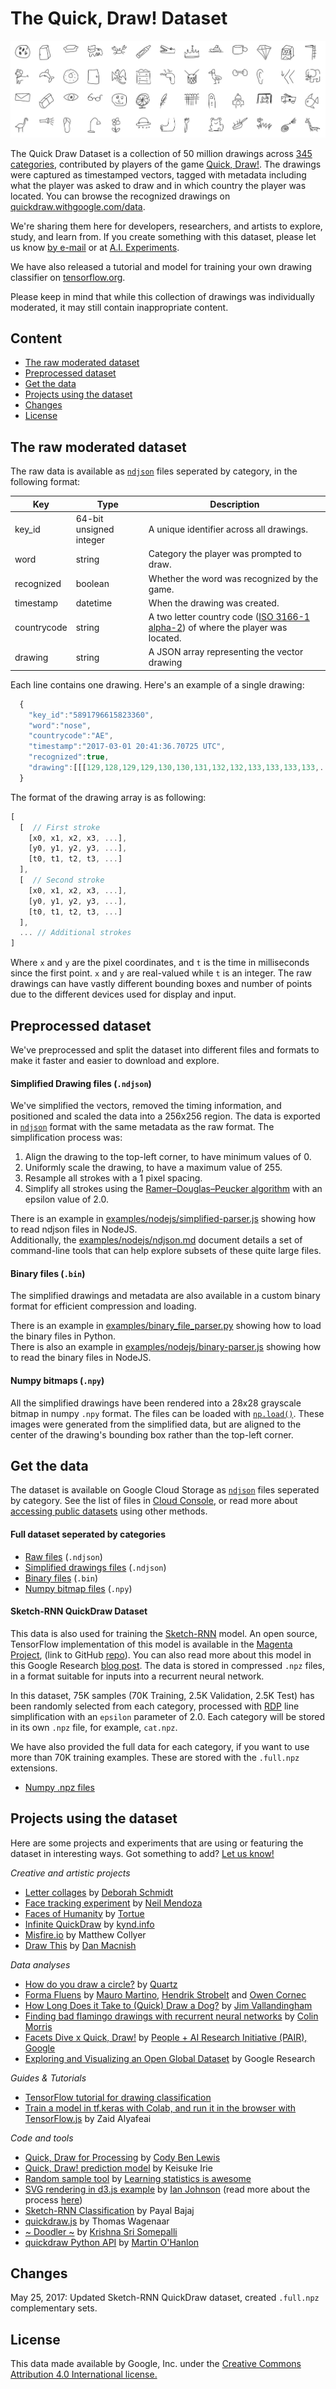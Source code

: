 # The Quick, Draw! Dataset
![preview](preview.jpg)

The Quick Draw Dataset is a collection of 50 million drawings across [345 categories](categories.txt), contributed by players of the game [Quick, Draw!](https://quickdraw.withgoogle.com). The drawings were captured as timestamped vectors, tagged with metadata including what the player was asked to draw and in which country the player was located. You can browse the recognized drawings on [quickdraw.withgoogle.com/data](https://quickdraw.withgoogle.com/data).

We're sharing them here for developers, researchers, and artists to explore, study, and learn from. If you create something with this dataset, please let us know [by e-mail](mailto:quickdraw-support@google.com) or at [A.I. Experiments](https://aiexperiments.withgoogle.com/submit).

We have also released a tutorial and model for training your own drawing classifier on [tensorflow.org](https://www.tensorflow.org/versions/master/tutorials/recurrent_quickdraw).

Please keep in mind that while this collection of drawings was individually moderated, it may still contain inappropriate content.

## Content
- [The raw moderated dataset](#the-raw-moderated-dataset)
- [Preprocessed dataset](#preprocessed-dataset)
- [Get the data](#get-the-data)
- [Projects using the dataset](#projects-using-the-dataset)
- [Changes](#changes)
- [License](#license)


## The raw moderated dataset
The raw data is available as [`ndjson`](http://ndjson.org/) files seperated by category, in the following format: 

| Key          | Type                   | Description                                  |
| ------------ | -----------------------| -------------------------------------------- |
| key_id       | 64-bit unsigned integer| A unique identifier across all drawings.     |
| word         | string                 | Category the player was prompted to draw.    |
| recognized   | boolean                | Whether the word was recognized by the game. |
| timestamp    | datetime               | When the drawing was created.                |
| countrycode  | string                 | A two letter country code ([ISO 3166-1 alpha-2](https://en.wikipedia.org/wiki/ISO_3166-1_alpha-2)) of where the player was located. |
| drawing      | string                 | A JSON array representing the vector drawing |  


Each line contains one drawing. Here's an example of a single drawing:

```javascript
  { 
    "key_id":"5891796615823360",
    "word":"nose",
    "countrycode":"AE",
    "timestamp":"2017-03-01 20:41:36.70725 UTC",
    "recognized":true,
    "drawing":[[[129,128,129,129,130,130,131,132,132,133,133,133,133,...]]]
  }
```

The format of the drawing array is as following:
 
```javascript
[ 
  [  // First stroke 
    [x0, x1, x2, x3, ...],
    [y0, y1, y2, y3, ...],
    [t0, t1, t2, t3, ...]
  ],
  [  // Second stroke
    [x0, x1, x2, x3, ...],
    [y0, y1, y2, y3, ...],
    [t0, t1, t2, t3, ...]
  ],
  ... // Additional strokes
]
```

Where `x` and `y` are the pixel coordinates, and `t` is the time in milliseconds since the first point. `x` and `y` are real-valued while `t` is an integer. The raw drawings can have vastly different bounding boxes and number of points due to the different devices used for display and input.

## Preprocessed dataset
We've preprocessed and split the dataset into different files and formats to make it faster and easier to download and explore.

#### Simplified Drawing files (`.ndjson`)
We've simplified the vectors, removed the timing information, and positioned and scaled the data into a 256x256 region. The data is exported in [`ndjson`](http://ndjson.org/) format with the same metadata as the raw format. The simplification process was:

1. Align the drawing to the top-left corner, to have minimum values of 0.
2. Uniformly scale the drawing, to have a maximum value of 255. 
3. Resample all strokes with a 1 pixel spacing.
4. Simplify all strokes using the [Ramer–Douglas–Peucker algorithm](https://en.wikipedia.org/wiki/Ramer%E2%80%93Douglas%E2%80%93Peucker_algorithm) with an epsilon value of 2.0.

There is an example in [examples/nodejs/simplified-parser.js](examples/nodejs/simplified-parser.js) showing how to read ndjson files in NodeJS.  
Additionally, the [examples/nodejs/ndjson.md](examples/nodejs/ndjson.md) document details a set of command-line tools that can help explore subsets of these quite large files.

#### Binary files (`.bin`)
The simplified drawings and metadata are also available in a custom binary format for efficient compression and loading.

There is an example in [examples/binary_file_parser.py](examples/binary_file_parser.py) showing how to load the binary files in Python.  
There is also an example in [examples/nodejs/binary-parser.js](examples/nodejs/binary-parser.js) showing how to read the binary files in NodeJS.

#### Numpy bitmaps (`.npy`)
All the simplified drawings have been rendered into a 28x28 grayscale bitmap in numpy `.npy` format. The files can be loaded with [`np.load()`](https://docs.scipy.org/doc/numpy-1.12.0/reference/generated/numpy.load.html). These images were generated from the simplified data, but are aligned to the center of the drawing's bounding box rather than the top-left corner.

## Get the data
The dataset is available on Google Cloud Storage as [`ndjson`](http://ndjson.org/) files seperated by category. See the list of files in [Cloud Console](https://console.cloud.google.com/storage/quickdraw_dataset/), or read more about [accessing public datasets](https://cloud.google.com/storage/docs/access-public-data) using other methods. 

#### Full dataset seperated by categories
- [Raw files](https://console.cloud.google.com/storage/quickdraw_dataset/full/raw) (`.ndjson`)
- [Simplified drawings files](https://console.cloud.google.com/storage/quickdraw_dataset/full/simplified) (`.ndjson`)
- [Binary files](https://console.cloud.google.com/storage/quickdraw_dataset/full/binary) (`.bin`)
- [Numpy bitmap files](https://console.cloud.google.com/storage/quickdraw_dataset/full/numpy_bitmap) (`.npy`)

#### Sketch-RNN QuickDraw Dataset
This data is also used for training the [Sketch-RNN](https://arxiv.org/abs/1704.03477) model.  An open source, TensorFlow implementation of this model is available in the [Magenta Project](https://magenta.tensorflow.org/sketch_rnn), (link to GitHub [repo](https://github.com/tensorflow/magenta/tree/master/magenta/models/sketch_rnn)).  You can also read more about this model in this Google Research [blog post](https://research.googleblog.com/2017/04/teaching-machines-to-draw.html).  The data is stored in compressed `.npz` files, in a format suitable for inputs into a recurrent neural network.

In this dataset, 75K samples (70K Training, 2.5K Validation, 2.5K Test) has been randomly selected from each category, processed with [RDP](https://en.wikipedia.org/wiki/Ramer%E2%80%93Douglas%E2%80%93Peucker_algorithm) line simplification with an `epsilon` parameter of 2.0.  Each category will be stored in its own `.npz` file, for example, `cat.npz`.

We have also provided the full data for each category, if you want to use more than 70K training examples.  These are stored with the `.full.npz` extensions.

- [Numpy .npz files](https://console.cloud.google.com/storage/quickdraw_dataset/sketchrnn)

## Projects using the dataset
Here are some projects and experiments that are using or featuring the dataset in interesting ways. Got something to add? [Let us know!](mailto:quickdraw-support@google.com)

*Creative and artistic projects*

- [Letter collages](http://frauzufall.de/en/2017/google-quick-draw/) by [Deborah Schmidt](http://frauzufall.de/)
- [Face tracking experiment](https://www.instagram.com/p/BUU8TuQD6_v/) by [Neil Mendoza](http://www.neilmendoza.com/)
- [Faces of Humanity](http://project.laboiteatortue.com/facesofhumanity/) by [Tortue](www.laboiteatortue.com)
- [Infinite QuickDraw](https://kynd.github.io/infinite_quickdraw/) by [kynd.info](http://kynd.info)
- [Misfire.io](http://misfire.io/) by Matthew Collyer
- [Draw This](http://danmacnish.com/2018/07/01/draw-this/) by [Dan Macnish](http://danmacnish.com/)

*Data analyses*

- [How do you draw a circle?](https://qz.com/994486/the-way-you-draw-circles-says-a-lot-about-you/) by [Quartz](https://qz.com/)
- [Forma Fluens](http://formafluens.io/) by [Mauro Martino](http://www.mamartino.com/), [Hendrik Strobelt](http://hendrik.strobelt.com/) and [Owen Cornec](http://www.byowen.com/)
- [How Long Does it Take to (Quick) Draw a Dog?](http://vallandingham.me/quickdraw/) by [Jim Vallandingham](http://vallandingham.me/)
- [Finding bad flamingo drawings with recurrent neural networks](http://colinmorris.github.io/blog/bad_flamingos) by [Colin Morris](http://colinmorris.github.io/)
- [Facets Dive x Quick, Draw!](https://pair-code.github.io/facets/quickdraw.html) by [People + AI Research Initiative (PAIR), Google](https://ai.google/pair)
- [Exploring and Visualizing an Open Global Dataset](https://research.googleblog.com/2017/08/exploring-and-visualizing-open-global.html) by Google Research

*Guides & Tutorials*
- [TensorFlow tutorial for drawing classification](https://www.tensorflow.org/versions/master/tutorials/recurrent_quickdraw)
- [Train a model in tf.keras with Colab, and run it in the browser with TensorFlow.js](https://medium.com/tensorflow/train-on-google-colab-and-run-on-the-browser-a-case-study-8a45f9b1474e) by Zaid Alyafeai

*Code and tools*
- [Quick, Draw for Processing](https://github.com/codybenlewis/Quick-Draw-for-Processing) by [Cody Ben Lewis](https://twitter.com/CodyBenLewis)
- [Quick, Draw! prediction model](https://github.com/keisukeirie/quickdraw_prediction_model) by Keisuke Irie 
- [Random sample tool](http://learning.statistics-is-awesome.org/draw/) by [Learning statistics is awesome](http://learning.statistics-is-awesome.org/)
- [SVG rendering in d3.js example](https://bl.ocks.org/enjalot/a2b28f0ed18b891f9fb70910f1b8886d) by [Ian Johnson](http://enja.org/) (read more about the process [here](https://gist.github.com/enjalot/54c4342eb7527ea523884dbfa52d174b))
- [Sketch-RNN Classification](https://github.com/payalbajaj/sketch_rnn_classification) by Payal Bajaj
- [quickdraw.js](https://github.com/wagenaartje/quickdraw.js) by Thomas Wagenaar
- [~ Doodler ~](https://github.com/krishnasriSomepalli/cs50-project/) by [
Krishna Sri Somepalli](https://krishnasrisomepalli.github.io/)
- [quickdraw Python API](http://quickdraw.readthedocs.io) by [Martin O'Hanlon](https://github.com/martinohanlon)


## Changes

May 25, 2017: Updated Sketch-RNN QuickDraw dataset, created `.full.npz` complementary sets.

## License
This data made available by Google, Inc. under the [Creative Commons Attribution 4.0 International license.](https://creativecommons.org/licenses/by/4.0/)
